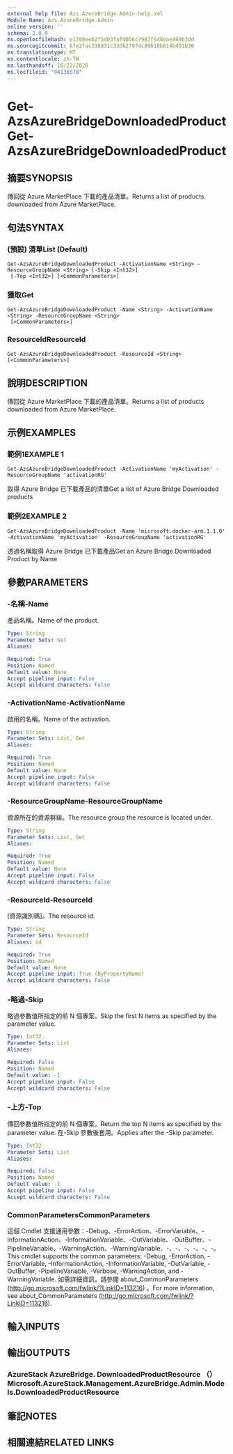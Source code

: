 ```yaml
---
external help file: Azs.AzureBridge.Admin-help.xml
Module Name: Azs.AzureBridge.Admin
online version: ''
schema: 2.0.0
ms.openlocfilehash: e1780eeb2f5d03fafd056c7987f648eae989b3dd
ms.sourcegitcommit: 67e2fac338031c33db27974c89618b614b491b36
ms.translationtype: MT
ms.contentlocale: zh-TW
ms.lasthandoff: 10/22/2020
ms.locfileid: "94136578"
---
```

# <span data-ttu-id="cae90-101">Get-AzsAzureBridgeDownloadedProduct</span><span class="sxs-lookup"><span data-stu-id="cae90-101">Get-AzsAzureBridgeDownloadedProduct</span></span>

## <span data-ttu-id="cae90-102">摘要</span><span class="sxs-lookup"><span data-stu-id="cae90-102">SYNOPSIS</span></span>
<span data-ttu-id="cae90-103">傳回從 Azure MarketPlace 下載的產品清單。</span><span class="sxs-lookup"><span data-stu-id="cae90-103">Returns a list of products downloaded from Azure MarketPlace.</span></span>

## <span data-ttu-id="cae90-104">句法</span><span class="sxs-lookup"><span data-stu-id="cae90-104">SYNTAX</span></span>

### <span data-ttu-id="cae90-105"> (預設) 清單</span><span class="sxs-lookup"><span data-stu-id="cae90-105">List (Default)</span></span>
```
Get-AzsAzureBridgeDownloadedProduct -ActivationName <String> -ResourceGroupName <String> [-Skip <Int32>]
 [-Top <Int32>] [<CommonParameters>]
```

### <span data-ttu-id="cae90-106">獲取</span><span class="sxs-lookup"><span data-stu-id="cae90-106">Get</span></span>
```
Get-AzsAzureBridgeDownloadedProduct -Name <String> -ActivationName <String> -ResourceGroupName <String>
 [<CommonParameters>]
```

### <span data-ttu-id="cae90-107">ResourceId</span><span class="sxs-lookup"><span data-stu-id="cae90-107">ResourceId</span></span>
```
Get-AzsAzureBridgeDownloadedProduct -ResourceId <String> [<CommonParameters>]
```

## <span data-ttu-id="cae90-108">說明</span><span class="sxs-lookup"><span data-stu-id="cae90-108">DESCRIPTION</span></span>
<span data-ttu-id="cae90-109">傳回從 Azure MarketPlace 下載的產品清單。</span><span class="sxs-lookup"><span data-stu-id="cae90-109">Returns a list of products downloaded from Azure MarketPlace.</span></span>

## <span data-ttu-id="cae90-110">示例</span><span class="sxs-lookup"><span data-stu-id="cae90-110">EXAMPLES</span></span>

### <span data-ttu-id="cae90-111">範例1</span><span class="sxs-lookup"><span data-stu-id="cae90-111">EXAMPLE 1</span></span>
```
Get-AzsAzureBridgeDownloadedProduct -ActivationName 'myActivation' -ResourceGroupName 'activationRG'
```

<span data-ttu-id="cae90-112">取得 Azure Bridge 已下載產品的清單</span><span class="sxs-lookup"><span data-stu-id="cae90-112">Get a list of Azure Bridge Downloaded products</span></span>

### <span data-ttu-id="cae90-113">範例2</span><span class="sxs-lookup"><span data-stu-id="cae90-113">EXAMPLE 2</span></span>
```
Get-AzsAzureBridgeDownloadedProduct -Name 'microsoft.docker-arm.1.1.0' -ActivationName 'myActivation' -ResourceGroupName 'activationRG'
```

<span data-ttu-id="cae90-114">透過名稱取得 Azure Bridge 已下載產品</span><span class="sxs-lookup"><span data-stu-id="cae90-114">Get an Azure Bridge Downloaded Product by Name</span></span>

## <span data-ttu-id="cae90-115">參數</span><span class="sxs-lookup"><span data-stu-id="cae90-115">PARAMETERS</span></span>

### <span data-ttu-id="cae90-116">-名稱</span><span class="sxs-lookup"><span data-stu-id="cae90-116">-Name</span></span>
<span data-ttu-id="cae90-117">產品名稱。</span><span class="sxs-lookup"><span data-stu-id="cae90-117">Name of the product.</span></span>

```yaml
Type: String
Parameter Sets: Get
Aliases:

Required: True
Position: Named
Default value: None
Accept pipeline input: False
Accept wildcard characters: False
```

### <span data-ttu-id="cae90-118">-ActivationName</span><span class="sxs-lookup"><span data-stu-id="cae90-118">-ActivationName</span></span>
<span data-ttu-id="cae90-119">啟用的名稱。</span><span class="sxs-lookup"><span data-stu-id="cae90-119">Name of the activation.</span></span>

```yaml
Type: String
Parameter Sets: List, Get
Aliases:

Required: True
Position: Named
Default value: None
Accept pipeline input: False
Accept wildcard characters: False
```

### <span data-ttu-id="cae90-120">-ResourceGroupName</span><span class="sxs-lookup"><span data-stu-id="cae90-120">-ResourceGroupName</span></span>
<span data-ttu-id="cae90-121">資源所在的資源群組。</span><span class="sxs-lookup"><span data-stu-id="cae90-121">The resource group the resource is located under.</span></span>

```yaml
Type: String
Parameter Sets: List, Get
Aliases:

Required: True
Position: Named
Default value: None
Accept pipeline input: False
Accept wildcard characters: False
```

### <span data-ttu-id="cae90-122">-ResourceId</span><span class="sxs-lookup"><span data-stu-id="cae90-122">-ResourceId</span></span>
<span data-ttu-id="cae90-123">[資源識別碼]。</span><span class="sxs-lookup"><span data-stu-id="cae90-123">The resource id.</span></span>

```yaml
Type: String
Parameter Sets: ResourceId
Aliases: id

Required: True
Position: Named
Default value: None
Accept pipeline input: True (ByPropertyName)
Accept wildcard characters: False
```

### <span data-ttu-id="cae90-124">-略過</span><span class="sxs-lookup"><span data-stu-id="cae90-124">-Skip</span></span>
<span data-ttu-id="cae90-125">略過參數值所指定的前 N 個專案。</span><span class="sxs-lookup"><span data-stu-id="cae90-125">Skip the first N items as specified by the parameter value.</span></span>

```yaml
Type: Int32
Parameter Sets: List
Aliases:

Required: False
Position: Named
Default value: -1
Accept pipeline input: False
Accept wildcard characters: False
```

### <span data-ttu-id="cae90-126">-上方</span><span class="sxs-lookup"><span data-stu-id="cae90-126">-Top</span></span>
<span data-ttu-id="cae90-127">傳回參數值所指定的前 N 個專案。</span><span class="sxs-lookup"><span data-stu-id="cae90-127">Return the top N items as specified by the parameter value.</span></span>
<span data-ttu-id="cae90-128">在-Skip 參數後套用。</span><span class="sxs-lookup"><span data-stu-id="cae90-128">Applies after the -Skip parameter.</span></span>

```yaml
Type: Int32
Parameter Sets: List
Aliases:

Required: False
Position: Named
Default value: -1
Accept pipeline input: False
Accept wildcard characters: False
```

### <span data-ttu-id="cae90-129">CommonParameters</span><span class="sxs-lookup"><span data-stu-id="cae90-129">CommonParameters</span></span>
<span data-ttu-id="cae90-130">這個 Cmdlet 支援通用參數：-Debug、-ErrorAction、-ErrorVariable、-InformationAction、-InformationVariable、-OutVariable、-OutBuffer、-PipelineVariable、-WarningAction、-WarningVariable、-、-、-、-、-、-。</span><span class="sxs-lookup"><span data-stu-id="cae90-130">This cmdlet supports the common parameters: -Debug, -ErrorAction, -ErrorVariable, -InformationAction, -InformationVariable, -OutVariable, -OutBuffer, -PipelineVariable, -Verbose, -WarningAction, and -WarningVariable.</span></span> <span data-ttu-id="cae90-131">如需詳細資訊，請參閱 about_CommonParameters (http://go.microsoft.com/fwlink/?LinkID=113216) 。</span><span class="sxs-lookup"><span data-stu-id="cae90-131">For more information, see about_CommonParameters (http://go.microsoft.com/fwlink/?LinkID=113216).</span></span>

## <span data-ttu-id="cae90-132">輸入</span><span class="sxs-lookup"><span data-stu-id="cae90-132">INPUTS</span></span>

## <span data-ttu-id="cae90-133">輸出</span><span class="sxs-lookup"><span data-stu-id="cae90-133">OUTPUTS</span></span>

### <span data-ttu-id="cae90-134">AzureStack AzureBridge. DownloadedProductResource （）</span><span class="sxs-lookup"><span data-stu-id="cae90-134">Microsoft.AzureStack.Management.AzureBridge.Admin.Models.DownloadedProductResource</span></span>

## <span data-ttu-id="cae90-135">筆記</span><span class="sxs-lookup"><span data-stu-id="cae90-135">NOTES</span></span>

## <span data-ttu-id="cae90-136">相關連結</span><span class="sxs-lookup"><span data-stu-id="cae90-136">RELATED LINKS</span></span>

